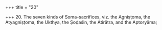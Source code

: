 +++
title = "20"

+++
20. The seven kinds of Soma-sacrifices, viz. the Agniṣṭoma, the Atyagniṣṭoma, the Ukthya, the Ṣoḍaśin, the Atirātra, and the Aptoryāma;
